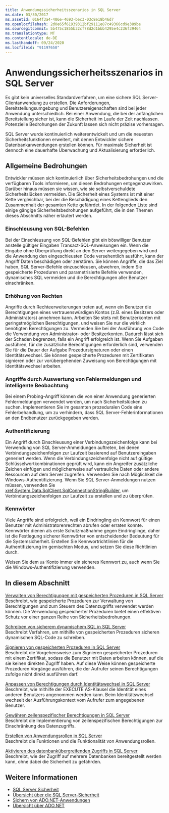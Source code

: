 ```yaml
---
title: Anwendungssicherheitsszenarios in SQL Server
ms.date: 03/30/2017
ms.assetid: 0164f3a4-406e-4693-bec3-03c8e18b46d7
ms.openlocfilehash: 2d0e65f61939312bf29111e87c49366cd9e389be
ms.sourcegitcommit: 5b475c1855b32cf78d2d1bbb4295e4c236f39464
ms.translationtype: MT
ms.contentlocale: de-DE
ms.lasthandoff: 09/24/2020
ms.locfileid: "91197650"
---
```

# <a name="application-security-scenarios-in-sql-server"></a>Anwendungssicherheitsszenarios in SQL Server

Es gibt kein universelles Standardverfahren, um eine sichere SQL Server-Clientanwendung zu erstellen. Die Anforderungen, Bereitstellungsumgebung und Benutzereigenschaften sind bei jeder Anwendung unterschiedlich. Bei einer Anwendung, die bei der anfänglichen Bereitstellung sicher ist, kann die Sicherheit im Laufe der Zeit nachlassen. Potenzielle Bedrohungen der Zukunft lassen sich nicht präzise vorhersagen.  
  
 SQL Server wurde kontinuierlich weiterentwickelt und um die neuesten Sicherheitsfunktionen erweitert, mit denen Entwickler sichere Datenbankanwendungen erstellen können. Für maximale Sicherheit ist dennoch eine dauerhafte Überwachung und Aktualisierung erforderlich.  
  
## <a name="common-threats"></a>Allgemeine Bedrohungen  

 Entwickler müssen sich kontinuierlich über Sicherheitsbedrohungen und die verfügbaren Tools informieren, um diesen Bedrohungen entgegenzuwirken. Darüber hinaus müssen sie wissen, wie sie selbstverschuldete Sicherheitslücken vermeiden. Die Sicherheit eines Systems ist mit einer Kette vergleichbar, bei der die Beschädigung eines Kettenglieds den Zusammenhalt der gesamten Kette gefährdet. In der folgenden Liste sind einige gängige Sicherheitsbedrohungen aufgeführt, die in den Themen dieses Abschnitts näher erläutert werden.  
  
### <a name="sql-injection"></a>Einschleusung von SQL-Befehlen  

 Bei der Einschleusung von SQL-Befehlen gibt ein böswilliger Benutzer anstelle gültiger Eingaben Transact-SQL-Anweisungen ein. Wenn die Eingabe ohne Überprüfung direkt an den Server weitergegeben wird und die Anwendung den eingeschleusten Code versehentlich ausführt, kann der Angriff Daten beschädigen oder zerstören. Sie können Angriffe, die das Ziel haben, SQL Server-Befehle einzuschleusen, abwehren, indem Sie gespeicherte Prozeduren und parametrisierte Befehle verwenden, dynamisches SQL vermeiden und die Berechtigungen aller Benutzer einschränken.  
  
### <a name="elevation-of-privilege"></a>Erhöhung von Rechten  

 Angriffe durch Rechteerweiterungen treten auf, wenn ein Benutzer die Berechtigungen eines vertrauenswürdigen Kontos (z.B. eines Besitzers oder Administrators) annehmen kann. Arbeiten Sie stets mit Benutzerkonten mit geringstmöglichen Berechtigungen, und weisen Sie nur die wirklich benötigten Berechtigungen zu. Vermeiden Sie bei der Ausführung von Code die Verwendung von Administrator- oder Besitzerkonten. Dadurch lässt sich der Schaden begrenzen, falls ein Angriff erfolgreich ist. Wenn Sie Aufgaben ausführen, für die zusätzliche Berechtigungen erforderlich sind, verwenden Sie für die Dauer der Aufgabe Prozedursignaturen oder einen Identitätswechsel. Sie können gespeicherte Prozeduren mit Zertifikaten signieren oder zur vorübergehenden Zuweisung von Berechtigungen mit Identitätswechsel arbeiten.  
  
### <a name="probing-and-intelligent-observation"></a>Angriffe durch Auswertung von Fehlermeldungen und intelligente Beobachtung  

 Bei einem Probing-Angriff können die von einer Anwendung generierten Fehlermeldungen verwendet werden, um nach Sicherheitslücken zu suchen. Implementieren Sie im gesamten prozeduralen Code eine Fehlerbehandlung, um zu verhindern, dass SQL Server-Fehlerinformationen an den Endbenutzer zurückgegeben werden.  
  
### <a name="authentication"></a>Authentifizierung  

 Ein Angriff durch Einschleusung einer Verbindungszeichenfolge kann bei Verwendung von SQL Server-Anmeldungen auftreten, bei denen Verbindungszeichenfolgen zur Laufzeit basierend auf Benutzereingaben generiert werden. Wenn die Verbindungszeichenfolge nicht auf gültige Schlüsselwortkombinationen geprüft wird, kann ein Angreifer zusätzliche Zeichen einfügen und möglicherweise auf vertrauliche Daten oder andere Ressourcen auf dem Server zugreifen. Verwenden Sie nach Möglichkeit die Windows-Authentifizierung. Wenn Sie SQL Server-Anmeldungen nutzen müssen, verwenden Sie <xref:System.Data.SqlClient.SqlConnectionStringBuilder>, um Verbindungszeichenfolgen zur Laufzeit zu erstellen und zu überprüfen.  
  
### <a name="passwords"></a>Kennwörter  

 Viele Angriffe sind erfolgreich, weil ein Eindringling ein Kennwort für einen Benutzer mit Administratorenrechten abrufen oder erraten konnte. Kennwörter dienen als erste Schutzmaßnahme gegen Eindringlinge, daher ist die Festlegung sicherer Kennwörter von entscheidender Bedeutung für die Systemsicherheit. Erstellen Sie Kennwortrichtlinien für die Authentifizierung im gemischten Modus, und setzen Sie diese Richtlinien durch.  
  
 Weisen Sie dem `sa`-Konto immer ein sicheres Kennwort zu, auch wenn Sie die Windows-Authentifizierung verwenden.  
  
## <a name="in-this-section"></a>In diesem Abschnitt  

 [Verwalten von Berechtigungen mit gespeicherten Prozeduren in SQL Server](managing-permissions-with-stored-procedures-in-sql-server.md)  
 Beschreibt, wie gespeicherte Prozeduren zur Verwaltung von Berechtigungen und zum Steuern des Datenzugriffs verwendet werden können. Die Verwendung gespeicherter Prozeduren bietet einen effektiven Schutz vor einer ganzen Reihe von Sicherheitsbedrohungen.  
  
 [Schreiben von sicherem dynamischem SQL in SQL Server](writing-secure-dynamic-sql-in-sql-server.md)  
 Beschreibt Verfahren, um mithilfe von gespeicherten Prozeduren sicheren dynamischen SQL-Code zu schreiben.  
  
 [Signieren von gespeicherten Prozeduren in SQL Server](signing-stored-procedures-in-sql-server.md)  
 Beschreibt die Vorgehensweise zum Signieren gespeicherter Prozeduren mit einem Zertifikat, sodass die Benutzer mit Daten arbeiten können, auf die sie keinen direkten Zugriff haben. Auf diese Weise können gespeicherte Prozeduren Vorgänge ausführen, die der Aufrufer seinen Berechtigungen zufolge nicht direkt ausführen darf.  
  
 [Anpassen von Berechtigungen durch Identitätswechsel in SQL Server](customizing-permissions-with-impersonation-in-sql-server.md)  
 Beschreibt, wie mithilfe der EXECUTE AS-Klausel die Identität eines anderen Benutzers angenommen werden kann. Beim Identitätswechsel wechselt der Ausführungskontext vom Aufrufer zum angegebenen Benutzer.  
  
 [Gewähren zeilenspezifischer Berechtigungen in SQL Server](granting-row-level-permissions-in-sql-server.md)  
 Beschreibt die Implementierung von zeilenspezifischen Berechtigungen zur Einschränkung des Datenzugriffs.  
  
 [Erstellen von Anwendungsrollen in SQL Server](creating-application-roles-in-sql-server.md)  
 Beschreibt die Funktionen und die Funktionalität von Anwendungsrollen.  
  
 [Aktivieren des datenbankübergreifenden Zugriffs in SQL Server](enabling-cross-database-access-in-sql-server.md)  
 Beschreibt, wie der Zugriff auf mehrere Datenbanken bereitgestellt werden kann, ohne dabei die Sicherheit zu gefährden.  
  
## <a name="see-also"></a>Weitere Informationen

- [SQL Server Sicherheit](sql-server-security.md)
- [Übersicht über die SQL Server-Sicherheit](overview-of-sql-server-security.md)
- [Sichern von ADO.NET-Anwendungen](../securing-ado-net-applications.md)
- [Übersicht über ADO.NET](../ado-net-overview.md)
